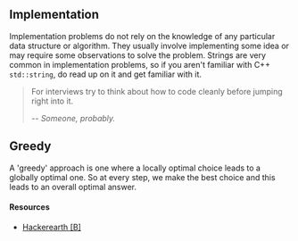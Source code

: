 ## Implementation
Implementation problems do not rely on the knowledge of any particular data structure or algorithm. They usually involve implementing some idea or may require some observations to solve the problem. Strings are very common in implementation problems, so if you aren't familiar with C++ ```std::string```, do read up on it and get familiar with it.

> For interviews try to think about how to code cleanly before jumping right into it.
> 
> -- <cite>Someone, probably.</cite>

## Greedy
A 'greedy' approach is one where a locally optimal choice leads to a globally optimal one. So at every step, we make the best choice and this leads to an overall optimal answer.

#### Resources
* [Hackerearth [B]](https://www.hackerearth.com/practice/algorithms/greedy/basics-of-greedy-algorithms/tutorial/)